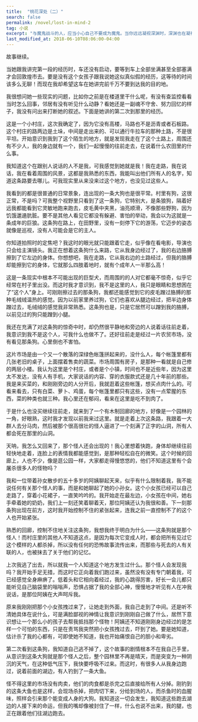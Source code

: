 ```yaml
---
title:  "桃花深处（二）"
search: false
permalink: /novel/lost-in-mind-2
tag: 小说
excerpt: "与魔鬼战斗的人，应当小心自己不要成为魔鬼。当你远远凝视深渊时，深渊也在凝视你。"
last_modified_at: 2018-06-10T08:06:00-04:00
---
```




故事继续。

当她跟我讲完第一段的经历时，车还没有启动，要等到车上全部坐满甚至全部塞满才会回敦煌市去。要是没有这个女孩子跟我说她这似真似假的经历，这等待的时间该多么无聊！而现在我却希望这车在她讲完前千万不要到达我的目的地。

我很想问她一些现实的问题，比如你之前是在楼道里干什么呢，有没有查监控看看当时怎么回事，邻居有没有听见什么动静？看她还是一副魂不守舍、努力回忆的样子，我没有问出来打断她的叙述。下面是她讲的第二次到那里的经历。

这是一个小村庄，这次我确定了，因为它没有高楼，马路也不是沥青或者石板路。这个村庄的路两边是土垛，中间是走出来的、可以通行牛拉车的那种土路，不是很平坦。开始意识到我到了这个陌生的地方，就是发现我走在了这个土路上，周围还有不少人，我的身边就有一个，我们一起慢慢的往前走去，在说着什么农田里的什么事。

我知道这个在跟别人说话的人不是我，可我感觉到她就是我！我在走路，我在说话，我在看着周围的风景，这都是我熟悉的东西，我能叫出他们所有人的名字，知道这条路要去哪儿。可我现实里从来没来过这个地方，也没见过这些人。

我看到的都是很普通的日常景象，连出现的一条大狗也是很平常。村里有狗，这很正常，不是吗？可我整个视野里只看到了这一条狗，它特别大，是条狼狗，隔着好远我都能看到它灵敏地跑来跑去，皮毛黄中夹黑，油亮顺滑，不像那些野狗，因为饥饿邋遢肮脏。要不是其他人看见它都没有躲避、害怕的举动，我会以为这就是一条成年的巨狼。这条狗在路上，在田野里，没有一刻停下它的游荡，它迈步的姿态就像是巡视，没有人可能会是它的主人。

你知道拍照时的定焦吧？我这时的眼光就只能跟着它走，似乎像在看电影，导演也只会给主演镜头。我正在想着这条狗什么来路，它从我身边经过了，我的右边胳膊擦到了它左边的身体。你想想吧，我在走路，它从我右边的土路经过，但我的胳膊却能擦到它的身体，它就那么四肢着地时，就有个成年人一半那么高！

这是一条现实中根本不可能出现的巨型犬，而周围的的人对它都毫不惊奇，似乎它经常在村子里出没。而这时我才意识到，我不是这里的人，我只是眼睛和思想困在了”这个人”身上。可刚刚擦过去的那条狗，我都还能感觉到它的皮毛蹭过胳膊的那种毛绒绒温热的感觉。因为以前家里养过狗，它们也喜欢从腿边经过，把半边身体蹭过去，毛绒绒的感觉我非常熟悉。这条狗也是，只是它居然可以蹭到我的胳膊，以前见过的狗只能蹭到小腿。

我还在充满了对这条狗的惊奇中时，却仍然很平静地和旁边的人说着话往前走着，我意识到我不是这个人，可我什么也做不了。还好往前走是经过一片农贸市场，没有看见那条狗。心里倒也不害怕。

这片市场是由一个又一个散落的深绿色帐篷拼起来的，没什么人，每个帐篷里都有几张老旧的桌子，上面摆着售卖的蔬菜。市场周围有房子，是那种一看就是自己修的两层小楼。我认为这里是个村庄，或者是个小镇，时间也不是近些年，因为这里太不发达，没有人有手机，大家说话的内容、穿的衣服款式还是几十年前的那些。我是来买菜的，和刚刚旁边的人分开后，我就逛着这些帐篷，想买点肉什么的。可看来看去，只有白菜、萝卜、鸡蛋，每个帐篷里都只有这些，没有一点荤腥的东西，菜的种类也就三种。我心里还在郁闷，看来在这里是吃不到肉了。

于是什么也没买继续往前走，就来到了一个有木制回廊的地方，好像是一个园林的一角，好眼熟，这时我才发现以前我来过这里。就是走着上次这条路，我跟着一大群人去分马肉，然后被那个很高很壮的怪人逼进了一个刻满了正字的山洞，所有人都会死在那里的山洞。

天呐，我怎么又回来了，那个怪人还会出现的！我心里想着快跑，身体却继续往前轻快地走着，连脸上的表情我都能感觉到，是那种轻松自在的微笑。这个时候的回廊上，人也不少，像是逛公园一样，大家都走得慢悠悠的，他们不知道这里有个会屠杀很多人的怪物吗？

我和一位带着孙女散步的五十多岁的阿姨聊起天来，似乎有什么限制着我，我不能说任何有关那个怪人的事，而是和她聊起了她的小孙女。这个小女孩已经可以自己走路了，穿着小花裙子，一直笑吟吟的。我开始走在最左边，小女孩在中间，她右手牵着她的奶奶，我们上一刻还笑着聊着天，那位阿姨还认为我很和善。下一刻那条狗出现在前方，这时我开始控制不住的紧张起来，连我之前一直控制不了的这个人也开始紧张。

熟悉的回廊，控制不住地关注这条狗，我想我终于明白为什么——这条狗就是那个怪人！而村庄里的其他人不知道这点，是因为每次它变成人时，都会把所有见过它这个模样的人都杀掉，所以没有任何的恐怖故事流传出来，而那些与死去的人有关联的人，也被抹去了关于他们的记忆。

上次我逃了出去，所以就我一个人知道这个地方发生过什么。那个怪人会发现我吗？我开始手足无措，而这时它正向着我们跑过来，虽然没有没有专门朝着我，可已经感觉全身麻痹了。低着头和它相向着经过，我的心跳得厉害，好长一会儿都只能听见自己脑袋里的嗡嗡声，恐惧占据了我的全部心神，慢慢地才听见有人在冲我说话，是那位阿姨在大声呵斥我。

原来我刚刚把那个小女孩拽过来了，让她走到外面，我自己走到了中间。还是听不清她具体在说什么，可是满脸鄙视的神情让我意识到刚刚自己做了什么，居然下意识想让一个那么小的孩子去帮我抵挡那个怪物！阿姨还不知道刚刚身边经过的是怎样一个可怕的东西，只是在责骂我突然把小女孩拽过去，吓到了她。要是她知道，估计杀了我的心都有，可即使她不知道，我也开始痛恨自己的胆小和卑劣。

第二次看到这条狗，我知道自己逃不掉了，这个故事的剧情根本不在我自己手里，从意识到这条大狗就是那个怪人之后，整个园林里不再是晴天，而是突变为一种阴沉的天气，在这种低气压下，我快要呼吸不过来。而这时，有很多人从我身边跑过，说着前面的湖边，有人钓到了一条大鱼。

怪不得这里的市场没有肉卖，他们的肉食都是杀完之后直接给所有人分掉。刚钓到的这条大鱼也是这样，会现场杀掉，把肉切下来，分给到场的人，而杀鱼时的血腥味，照样会引来那个能变成人身的大狗。我知道这一切会发生，我知道这些跑去湖边的人接下来的命运，但我的嘴却像被封住了一样，什么也说不出来，我的腿，也正在跟着他们往湖边跑去。




